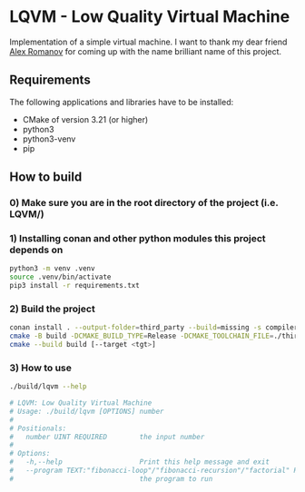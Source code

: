 # LQVM - Low Quality Virtual Machine

Implementation of a simple virtual machine. I want to thank my dear friend
[Alex Romanov](https://github.com/ajlekcahdp4) for coming up with the name brilliant name of this
project.

## Requirements

The following applications and libraries have to be installed:

- CMake of version 3.21 (or higher)
- python3
- python3-venv
- pip

## How to build

### 0) Make sure you are in the root directory of the project (i.e. LQVM/)

### 1) Installing conan and other python modules this project depends on

```bash
python3 -m venv .venv
source .venv/bin/activate
pip3 install -r requirements.txt
```

### 2) Build the project

```bash
conan install . --output-folder=third_party --build=missing -s compiler.cppstd=23
cmake -B build -DCMAKE_BUILD_TYPE=Release -DCMAKE_TOOLCHAIN_FILE=./third_party/conan_toolchain.cmake
cmake --build build [--target <tgt>]
```

### 3) How to use

```bash
./build/lqvm --help

# LQVM: Low Quality Virtual Machine
# Usage: ./build/lqvm [OPTIONS] number
#
# Positionals:
#   number UINT REQUIRED        the input number
#
# Options:
#   -h,--help                   Print this help message and exit
#   --program TEXT:"fibonacci-loop"/"fibonacci-recursion"/"factorial" REQUIRED
#                               the program to run
```
